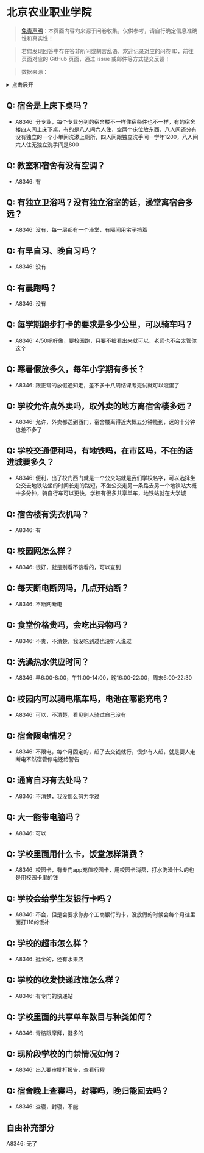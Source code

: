 # 北京农业职业学院

> [免责声明](https://colleges.chat/#_3)：本页面内容均来源于问卷收集，仅供参考，请自行确定信息准确性和真实性！

> 若您发现回答中存在答非所问或胡言乱语，欢迎记录对应的问卷 ID，前往页面对应的 GitHub 页面，通过 issue 或邮件等方式提交反馈！

> 数据来源：

<details><summary>点击展开</summary>
<ul>
<li>A8346: 匿名 (2022 年 06 月)</li>
</ul>
</details>

## Q: 宿舍是上床下桌吗？

- A8346: 分专业，每个专业分到的宿舍楼不一样住宿条件也不一样，有的宿舍楼四人间上床下桌，有的是八人间六人住，空两个床位放东西，八人间还分有没有独立的一个小单间洗漱上厕所，四人间跟独立洗手间一学年1200，八人间六人住无独立洗手间是800

## Q: 教室和宿舍有没有空调？

- A8346: 有

## Q: 有独立卫浴吗？没有独立浴室的话，澡堂离宿舍多远？

- A8346: 没有，每一层都有一个澡堂，有隔间用帘子挡着

## Q: 有早自习、晚自习吗？

- A8346: 没有

## Q: 有晨跑吗？

- A8346: 没有

## Q: 每学期跑步打卡的要求是多少公里，可以骑车吗？

- A8346: 4/50吧好像，要校园跑，只要不被看出来就可以，老师也不会太管你这个

## Q: 寒暑假放多久，每年小学期有多长？

- A8346: 跟正常的放假通知走，差不多十八周结课考完试就可以滚蛋了

## Q: 学校允许点外卖吗，取外卖的地方离宿舍楼多远？

- A8346: 允许，外卖都送到西门，宿舍楼离得近大概五分钟能到，远的十分钟也差不多了

## Q: 学校交通便利吗，有地铁吗，在市区吗，不在的话进城要多久？

- A8346: 便利，出了校门西门就是一个公交站就是我们学校名字，可以选择坐公交去地铁站坐的时间长走的路短，不坐公交走另一条路去另一个地铁站大概十多分钟，骑自行车可以更快，学校有很多共享单车，地铁站就在大学城

## Q: 宿舍楼有洗衣机吗？

- A8346: 有

## Q: 校园网怎么样？

- A8346: 很好，就是别看不该看的，可以查到

## Q: 每天断电断网吗，几点开始断？

- A8346: 不断网断电

## Q: 食堂价格贵吗，会吃出异物吗？

- A8346: 不贵，不清楚，我没吃到过也没听人说过

## Q: 洗澡热水供应时间？

- A8346: 早6:00-8:00，午11:00-14:00，晚16:00-22:00，周末6:00-22:30

## Q: 校园内可以骑电瓶车吗，电池在哪能充电？

- A8346: 可以，不清楚，看见别人骑过自己没有

## Q: 宿舍限电情况？

- A8346: 不限电，每个月固定的，超了去交钱就行，很少有人超，就是要人走断电不然宿管停电还给警告

## Q: 通宵自习有去处吗？

- A8346: 不清楚，我没那么努力学过

## Q: 大一能带电脑吗？

- A8346: 可以

## Q: 学校里面用什么卡，饭堂怎样消费？

- A8346: 校园卡，有专门app充值校园卡，用校园卡消费，打水洗澡什么的也是用校园卡里的钱

## Q: 学校会给学生发银行卡吗？

- A8346: 不会，但是会要求你办个工商银行的卡，没放假的时候会每个月往里面打116的饭补

## Q: 学校的超市怎么样？

- A8346: 挺全的，还有水果店

## Q: 学校的收发快递政策怎么样？

- A8346: 有专门的快递站

## Q: 学校里面的共享单车数目与种类如何？

- A8346: 青桔跟摩拜，挺多的

## Q: 现阶段学校的门禁情况如何？

- A8346: 出入要审批打报告，查看行程

## Q: 宿舍晚上查寝吗，封寝吗，晚归能回去吗？

- A8346: 查寝，封寝，不能

## 自由补充部分

A8346: 无了